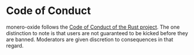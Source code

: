 # Code of Conduct

monero-oxide follows the
[Code of Conduct of the Rust project](https://www.rust-lang.org/policies/code-of-conduct).
The one distinction to note is that users are not guaranteed to be kicked before
they are banned. Moderators are given discretion to consequences in that regard.
